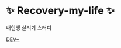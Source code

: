 # ✨ Recovery-my-life ✨
내인생 살리기 스터디

[DEV~](https://github.com/arkc1009/Recovery-my-life/blob/main/dev/dev_main.md)
